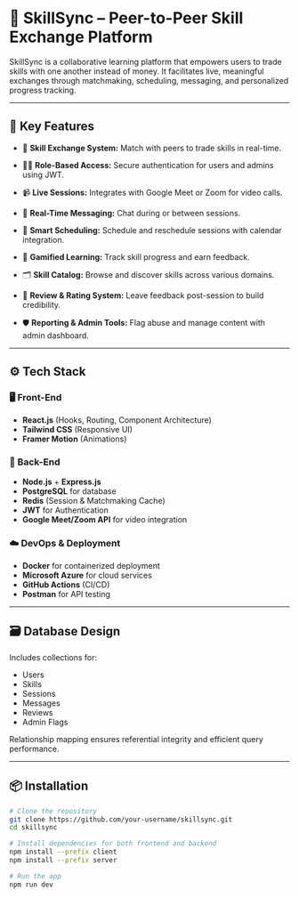 # 🔄 SkillSync – Peer-to-Peer Skill Exchange Platform

SkillSync is a collaborative learning platform that empowers users to trade skills with one another instead of money. It facilitates live, meaningful exchanges through matchmaking, scheduling, messaging, and personalized progress tracking.

---

## 🧩 Key Features

- 🔁 **Skill Exchange System:** Match with peers to trade skills in real-time.
  
- 🧑‍💻 **Role-Based Access:** Secure authentication for users and admins using JWT.
  
- 📹 **Live Sessions:** Integrates with Google Meet or Zoom for video calls.
- 📨 **Real-Time Messaging:** Chat during or between sessions.
- 📅 **Smart Scheduling:** Schedule and reschedule sessions with calendar integration.
- 🧠 **Gamified Learning:** Track skill progress and earn feedback.
- 🗂️ **Skill Catalog:** Browse and discover skills across various domains.
- 🌟 **Review & Rating System:** Leave feedback post-session to build credibility.
- 🛡️ **Reporting & Admin Tools:** Flag abuse and manage content with admin dashboard.

---

## ⚙️ Tech Stack

### 🖥️ Front-End
- **React.js** (Hooks, Routing, Component Architecture)
- **Tailwind CSS** (Responsive UI)
- **Framer Motion** (Animations)

### 🔧 Back-End
- **Node.js** + **Express.js**
- **PostgreSQL** for database
- **Redis** (Session & Matchmaking Cache)
- **JWT** for Authentication
- **Google Meet/Zoom API** for video integration

### ☁️ DevOps & Deployment
- **Docker** for containerized deployment
- **Microsoft Azure** for cloud services
- **GitHub Actions** (CI/CD)
- **Postman** for API testing

---

## 🗃️ Database Design

Includes collections for:

- Users
- Skills
- Sessions
- Messages
- Reviews
- Admin Flags

Relationship mapping ensures referential integrity and efficient query performance.

---

## 📦 Installation

```bash
# Clone the repository
git clone https://github.com/your-username/skillsync.git
cd skillsync

# Install dependencies for both frontend and backend
npm install --prefix client
npm install --prefix server

# Run the app
npm run dev
